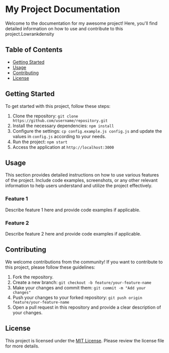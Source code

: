 # My Project Documentation

Welcome to the documentation for my awesome project! Here, you'll find detailed information on how to use and contribute to this project.Lowrankdensity

## Table of Contents

- [Getting Started](#getting-started)
- [Usage](#usage)
- [Contributing](#contributing)
- [License](#license)

## Getting Started

To get started with this project, follow these steps:

1. Clone the repository: `git clone https://github.com/username/repository.git`
2. Install the necessary dependencies: `npm install`
3. Configure the settings: `cp config.example.js config.js` and update the values in `config.js` according to your needs.
4. Run the project: `npm start`
5. Access the application at `http://localhost:3000`

## Usage

This section provides detailed instructions on how to use various features of the project. Include code examples, screenshots, or any other relevant information to help users understand and utilize the project effectively.

### Feature 1

Describe feature 1 here and provide code examples if applicable.

### Feature 2

Describe feature 2 here and provide code examples if applicable.

## Contributing

We welcome contributions from the community! If you want to contribute to this project, please follow these guidelines:

1. Fork the repository.
2. Create a new branch: `git checkout -b feature/your-feature-name`
3. Make your changes and commit them: `git commit -m "Add your changes"`
4. Push your changes to your forked repository: `git push origin feature/your-feature-name`
5. Open a pull request in this repository and provide a clear description of your changes.

## License

This project is licensed under the [MIT License](LICENSE). Please review the license file for more details.
